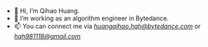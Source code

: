 - 👋 Hi, I’m Qihao Huang.
- 👀 I’m working as an algorithm engineer in Bytedance.
- 📫 You can connect me via *huangqihao.hqh@bytedance.com* or *hqh981118@gmail.com*
